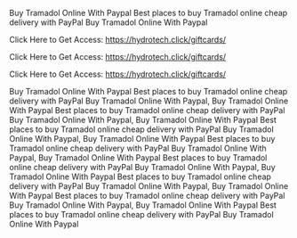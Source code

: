 Buy Tramadol Online With Paypal Best places to buy Tramadol online cheap delivery with PayPal Buy Tramadol Online With Paypal

Click Here to Get Access: https://hydrotech.click/giftcards/

Click Here to Get Access: https://hydrotech.click/giftcards/

Click Here to Get Access: https://hydrotech.click/giftcards/

Buy Tramadol Online With Paypal Best places to buy Tramadol online cheap delivery with PayPal Buy Tramadol Online With Paypal, Buy Tramadol Online With Paypal Best places to buy Tramadol online cheap delivery with PayPal Buy Tramadol Online With Paypal, Buy Tramadol Online With Paypal Best places to buy Tramadol online cheap delivery with PayPal Buy Tramadol Online With Paypal, Buy Tramadol Online With Paypal Best places to buy Tramadol online cheap delivery with PayPal Buy Tramadol Online With Paypal, Buy Tramadol Online With Paypal Best places to buy Tramadol online cheap delivery with PayPal Buy Tramadol Online With Paypal, Buy Tramadol Online With Paypal Best places to buy Tramadol online cheap delivery with PayPal Buy Tramadol Online With Paypal, Buy Tramadol Online With Paypal Best places to buy Tramadol online cheap delivery with PayPal Buy Tramadol Online With Paypal, Buy Tramadol Online With Paypal Best places to buy Tramadol online cheap delivery with PayPal Buy Tramadol Online With Paypal
